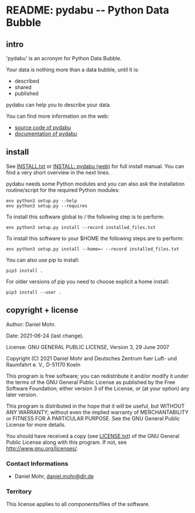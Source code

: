 # README: pydabu -- Python Data Bubble

## intro

'pydabu' is an acronym for Python Data Bubble.

Your data is nothing more than a data bubble, until it is:

* described
* shared
* published

pydabu can help you to describe your data.

You can find more information on the web:

* [source code of pydabu](https://gitlab.com/dlr-pa/pydabu)
* [documentation of pydabu](https://dlr-pa.gitlab.io/pydabu)

## install

See [INSTALL.txt](doc/source/INSTALL.txt) or
[INSTALL: pydabu (web)](https://dlr-pa.github.io/pydabu/INSTALL.html) for full
install manual. You can find a very short overview in the next lines.

pydabu needs some Python modules and you can also ask the installation
routine/script for the required Python modules:

    env python3 setup.py --help
    env python3 setup.py --requires

To install this software global to / the following step is to perform:

    env python3 setup.py install --record installed_files.txt

To install this software to your $HOME the following steps are to perform:

    env python3 setup.py install --home=~ --record installed_files.txt

You can also use pip to install:

    pip3 install .

For older versions of pip you need to choose explicit a home install:

    pip3 install --user .

## copyright + license

Author: Daniel Mohr.

Date: 2021-06-24 (last change).

License: GNU GENERAL PUBLIC LICENSE, Version 3, 29 June 2007

Copyright (C) 2021 Daniel Mohr and
Deutsches Zentrum fuer Luft- und Raumfahrt e. V., D-51170 Koeln

 This program is free software; you can redistribute it and/or
 modify it under the terms of the GNU General Public License as
 published by the Free Software Foundation; either version 3 of
 the License, or (at your option) any later version.

 This program is distributed in the hope that it will be useful,
 but WITHOUT ANY WARRANTY; without even the implied warranty of
 MERCHANTABILITY or FITNESS FOR A PARTICULAR PURPOSE. See the GNU
 General Public License for more details.

 You should have received a copy (see [LICENSE.txt](LICENSE.txt)) of the
 GNU General Public License along with this program.
 If not, see <http://www.gnu.org/licenses/>.

### Contact Informations

* Daniel Mohr, daniel.mohr@dlr.de

### Territory

This license applies to all components/files of the software.
